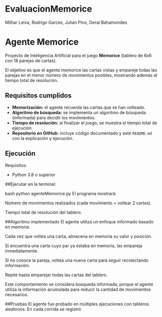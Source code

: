 # EvaluacionMemorice
Milhar Leiva, Rodrigo Garces, Julian Pino, Geral Bahamondes


# Agente Memorice

Proyecto de Inteligencia Artificial para el juego **Memorice** (tablero de 6x6 con 18 parejas de cartas).

El objetivo es que el agente memorice las cartas vistas y empareje todas las parejas en el menor número de movimientos posibles, mostrando además el tiempo total de resolución.



##  Requisitos cumplidos

- **Memorización:** el agente recuerda las cartas que se han volteado.  
- **Algoritmo de búsqueda:** se implementa un algoritmo de búsqueda (informada) para decidir los movimientos.  
- **Tiempo de resolución:** al finalizar el juego, se muestra el tiempo total de ejecución.  
- **Repositorio en GitHub:** incluye código documentado y este `README.md` con la explicación y ejecución. 

## Ejecución

Requisitos:  
- Python 3.8 o superior  

##Ejecutar en la terminal:  

bash
python agenteMemorice.py
El programa mostrará:

Número de movimientos realizados (cada movimiento = voltear 2 cartas).

Tiempo total de resolución del tablero.

##Algoritmo implementado
  El agente utiliza un enfoque informado basado en memoria:

  Cada vez que voltea una carta, almacena en memoria su valor y posición.

  Si encuentra una carta cuyo par ya estaba en memoria, las empareja inmediatamente.

  Si no conoce la pareja, voltea una nueva carta para seguir recolectando información.

  Repite hasta emparejar todas las cartas del tablero.

  Este comportamiento se considera búsqueda informada, porque el agente utiliza la información acumulada para reducir la cantidad de movimientos necesarios.

##Pruebas
  El agente fue probado en múltiples ejecuciones con tableros aleatorios.
  En cada corrida se registró


